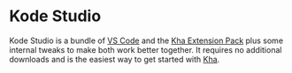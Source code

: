 # Kode Studio

Kode Studio is a bundle of [VS Code](https://code.visualstudio.com) and the [Kha Extension Pack](https://marketplace.visualstudio.com/items?itemName=kodetech.kha-extension-pack) plus some internal tweaks to make both work better together. It requires no additional downloads and is the easiest way to get started with [Kha](http://kha.tech).
